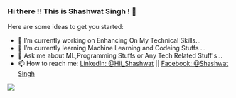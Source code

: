 ### Hi there !! This is Shashwat Singh ! 👋

Here are some ideas to get you started:

- 🔭 I’m currently working on Enhancing On My Technical Skills...
- 🌱 I’m currently learning Machine Learning and Codeing Stuffs ...
- 💬 Ask me about ML,Programming Stuffs or Any Tech Related Stuff's... 
- 📫 How to reach me: [LinkedIn: @Hii_Shashwat](https://www.linkedin.com/in/shashwatsing/) || [Facebook: @Shashwat Singh](https://www.facebook.com/shashwat.singh.12914216)

<img src="https://github-readme-stats.vercel.app/api?username=Shashwatsingh22&&show_icons=true&title_color=ffffff&icon_color=bb2acf&text_color=daf7dc&bg_color=2f2519">

